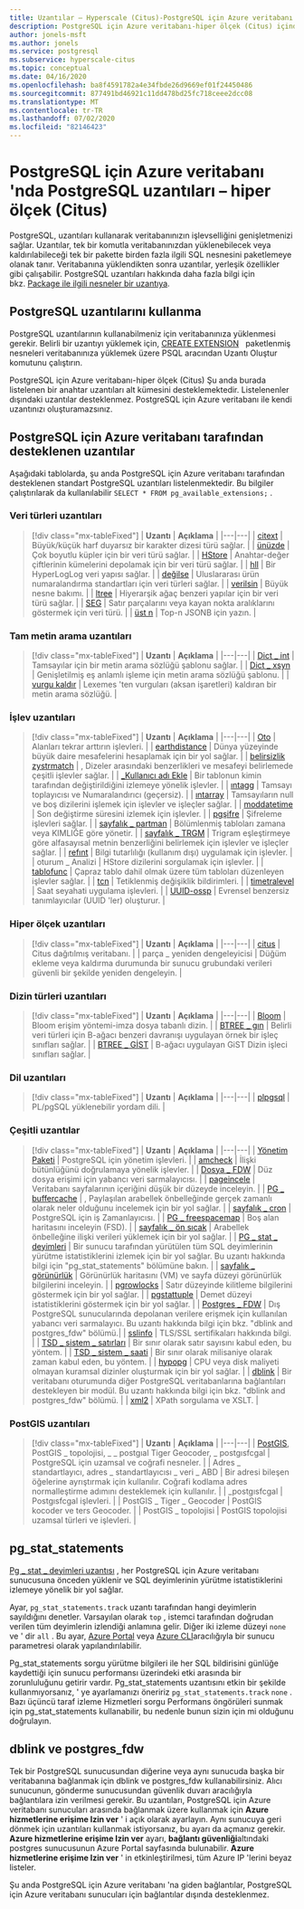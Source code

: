 ```yaml
---
title: Uzantılar – Hyperscale (Citus)-PostgreSQL için Azure veritabanı
description: PostgreSQL için Azure veritabanı-hiper ölçek (Citus) içindeki uzantıları kullanarak veritabanınızın işlevselliğini genişletme yeteneğini açıklar
author: jonels-msft
ms.author: jonels
ms.service: postgresql
ms.subservice: hyperscale-citus
ms.topic: conceptual
ms.date: 04/16/2020
ms.openlocfilehash: ba8f4591782a4e34fbde26d9669ef01f24450486
ms.sourcegitcommit: 877491bd46921c11dd478bd25fc718ceee2dcc08
ms.translationtype: MT
ms.contentlocale: tr-TR
ms.lasthandoff: 07/02/2020
ms.locfileid: "82146423"
---
```

# <a name="postgresql-extensions-in-azure-database-for-postgresql--hyperscale-citus"></a>PostgreSQL için Azure veritabanı 'nda PostgreSQL uzantıları – hiper ölçek (Citus)

PostgreSQL, uzantıları kullanarak veritabanınızın işlevselliğini genişletmenizi sağlar. Uzantılar, tek bir komutla veritabanınızdan yüklenebilecek veya kaldırılabileceği tek bir pakette birden fazla ilgili SQL nesnesini paketlemeye olanak tanır. Veritabanına yüklendikten sonra uzantılar, yerleşik özellikler gibi çalışabilir. PostgreSQL uzantıları hakkında daha fazla bilgi için bkz. [Package ile ilgili nesneler bir uzantıya](https://www.postgresql.org/docs/current/static/extend-extensions.html).

## <a name="use-postgresql-extensions"></a>PostgreSQL uzantılarını kullanma

PostgreSQL uzantılarının kullanabilmeniz için veritabanınıza yüklenmesi gerekir. Belirli bir uzantıyı yüklemek için, [CREATE EXTENSION](https://www.postgresql.org/docs/current/static/sql-createextension.html)   paketlenmiş nesneleri veritabanınıza yüklemek üzere PSQL aracından Uzantı Oluştur komutunu çalıştırın.

PostgreSQL için Azure veritabanı-hiper ölçek (Citus) Şu anda burada listelenen bir anahtar uzantıları alt kümesini desteklemektedir. Listelenenler dışındaki uzantılar desteklenmez. PostgreSQL için Azure veritabanı ile kendi uzantınızı oluşturamazsınız.

## <a name="extensions-supported-by-azure-database-for-postgresql"></a>PostgreSQL için Azure veritabanı tarafından desteklenen uzantılar

Aşağıdaki tablolarda, şu anda PostgreSQL için Azure veritabanı tarafından desteklenen standart PostgreSQL uzantıları listelenmektedir. Bu bilgiler çalıştırılarak da kullanılabilir `SELECT * FROM pg_available_extensions;` .

### <a name="data-types-extensions"></a>Veri türleri uzantıları

> [!div class="mx-tableFixed"]
> | **Uzantı** | **Açıklama** |
> |---|---|
> | [citext](https://www.postgresql.org/docs/current/static/citext.html) | Büyük/küçük harf duyarsız bir karakter dizesi türü sağlar. |
> | [ünüzde](https://www.postgresql.org/docs/current/static/cube.html) | Çok boyutlu küpler için bir veri türü sağlar. |
> | [HStore](https://www.postgresql.org/docs/current/static/hstore.html) | Anahtar-değer çiftlerinin kümelerini depolamak için bir veri türü sağlar. |
> | [hll](https://github.com/citusdata/postgresql-hll) | Bir HyperLogLog veri yapısı sağlar. |
> | [değilse](https://www.postgresql.org/docs/current/static/isn.html) | Uluslararası ürün numaralandırma standartları için veri türleri sağlar. |
> | [verilsin](https://www.postgresql.org/docs/current/lo.html) | Büyük nesne bakımı. |
> | [ltree](https://www.postgresql.org/docs/current/static/ltree.html) | Hiyerarşik ağaç benzeri yapılar için bir veri türü sağlar. |
> | [SEG](https://www.postgresql.org/docs/current/seg.html) | Satır parçalarını veya kayan nokta aralıklarını göstermek için veri türü. |
> | [üst n](https://github.com/citusdata/postgresql-topn/) | Top-n JSONB için yazın. |

### <a name="full-text-search-extensions"></a>Tam metin arama uzantıları

> [!div class="mx-tableFixed"]
> | **Uzantı** | **Açıklama** |
> |---|---|
> | [Dict \_ int](https://www.postgresql.org/docs/current/static/dict-int.html) | Tamsayılar için bir metin arama sözlüğü şablonu sağlar. |
> | [Dict \_ xsyn](https://www.postgresql.org/docs/current/dict-xsyn.html) | Genişletilmiş eş anlamlı işleme için metin arama sözlüğü şablonu. |
> | [vurgu kaldır](https://www.postgresql.org/docs/current/static/unaccent.html) | Lexemes 'ten vurguları (aksan işaretleri) kaldıran bir metin arama sözlüğü. |

### <a name="functions-extensions"></a>İşlev uzantıları

> [!div class="mx-tableFixed"]
> | **Uzantı** | **Açıklama** |
> |---|---|
> | [Oto](https://www.postgresql.org/docs/current/contrib-spi.html#id-1.11.7.45.7) | Alanları tekrar arttırın işlevleri. |
> | [earthdistance](https://www.postgresql.org/docs/current/static/earthdistance.html) | Dünya yüzeyinde büyük daire mesafelerini hesaplamak için bir yol sağlar. |
> | [belirsizlik zystrmatch](https://www.postgresql.org/docs/current/static/fuzzystrmatch.html) | , Dizeler arasındaki benzerlikleri ve mesafeyi belirlemede çeşitli işlevler sağlar. |
> | [\_Kullanıcı adı Ekle](https://www.postgresql.org/docs/current/contrib-spi.html#id-1.11.7.45.8) | Bir tablonun kimin tarafından değiştirildiğini izlemeye yönelik işlevler. |
> | [ıntagg](https://www.postgresql.org/docs/current/intagg.html) | Tamsayı toplayıcısı ve Numaralandırıcı (geçersiz). |
> | [ıntarray](https://www.postgresql.org/docs/current/static/intarray.html) | Tamsayıların null ve boş dizilerini işlemek için işlevler ve işleçler sağlar. |
> | [moddatetime](https://www.postgresql.org/docs/current/contrib-spi.html#id-1.11.7.45.9) | Son değiştirme süresini izlemek için işlevler. |
> | [pgşifre](https://www.postgresql.org/docs/current/static/pgcrypto.html) | Şifreleme işlevleri sağlar. |
> | [sayfalık \_ partman](https://pgxn.org/dist/pg_partman/doc/pg_partman.html) | Bölümlenmiş tabloları zamana veya KIMLIĞE göre yönetir. |
> | [sayfalık \_ TRGM](https://www.postgresql.org/docs/current/static/pgtrgm.html) | Trigram eşleştirmeye göre alfasayısal metnin benzerliğini belirlemek için işlevler ve işleçler sağlar. |
> | [refınt](https://www.postgresql.org/docs/current/contrib-spi.html#id-1.11.7.45.5) | Bilgi tutarlılığı (kullanım dışı) uygulamak için işlevler. |
> | oturum \_ Analizi | HStore dizilerini sorgulamak için işlevler. |
> | [tablofunc](https://www.postgresql.org/docs/current/static/tablefunc.html) | Çapraz tablo dahil olmak üzere tüm tabloları düzenleyen işlevler sağlar. |
> | [tcn](https://www.postgresql.org/docs/current/tcn.html) | Tetiklenmiş değişiklik bildirimleri. |
> | [timetralevel](https://www.postgresql.org/docs/current/contrib-spi.html#id-1.11.7.45.6) | Saat seyahati uygulama işlevleri. |
> | [UUID-ossp](https://www.postgresql.org/docs/current/static/uuid-ossp.html) | Evrensel benzersiz tanımlayıcılar (UUID 'ler) oluşturur. |

### <a name="hyperscale-extensions"></a>Hiper ölçek uzantıları

> [!div class="mx-tableFixed"]
> | **Uzantı** | **Açıklama** |
> |---|---|
> | [citus](https://github.com/citusdata/citus) | Citus dağıtılmış veritabanı. |
> | parça \_ yeniden dengeleyicisi | Düğüm ekleme veya kaldırma durumunda bir sunucu grubundaki verileri güvenli bir şekilde yeniden dengeleyin. |

### <a name="index-types-extensions"></a>Dizin türleri uzantıları

> [!div class="mx-tableFixed"]
> | **Uzantı** | **Açıklama** |
> |---|---|
> | [Bloom](https://www.postgresql.org/docs/current/bloom.html) | Bloom erişim yöntemi-imza dosya tabanlı dizin. |
> | [BTREE \_ gın](https://www.postgresql.org/docs/current/static/btree-gin.html) | Belirli veri türleri için B-ağacı benzeri davranışı uygulayan örnek bir işleç sınıfları sağlar. |
> | [BTREE \_ GİST](https://www.postgresql.org/docs/current/static/btree-gist.html) | B-ağacı uygulayan GiST Dizin işleci sınıfları sağlar. |

### <a name="language-extensions"></a>Dil uzantıları

> [!div class="mx-tableFixed"]
> | **Uzantı** | **Açıklama** |
> |---|---|
> | [plpgsql](https://www.postgresql.org/docs/current/static/plpgsql.html) | PL/pgSQL yüklenebilir yordam dili. |

### <a name="miscellaneous-extensions"></a>Çeşitli uzantılar

> [!div class="mx-tableFixed"]
> | **Uzantı** | **Açıklama** |
> |---|---|
> | [Yönetim Paketi](https://www.postgresql.org/docs/current/adminpack.html) | PostgreSQL için yönetim işlevleri. |
> | [amcheck](https://www.postgresql.org/docs/current/amcheck.html) | İlişki bütünlüğünü doğrulamaya yönelik işlevler. |
> | [Dosya \_ FDW](https://www.postgresql.org/docs/current/file-fdw.html) | Düz dosya erişimi için yabancı veri sarmalayıcısı. |
> | [pageincele](https://www.postgresql.org/docs/current/pageinspect.html) | Veritabanı sayfalarının içeriğini düşük bir düzeyde inceleyin. |
> | [PG \_ buffercache](https://www.postgresql.org/docs/current/static/pgbuffercache.html) | , Paylaşılan arabellek önbelleğinde gerçek zamanlı olarak neler olduğunu incelemek için bir yol sağlar. |
> | [sayfalık \_ cron](https://github.com/citusdata/pg_cron) | PostgreSQL için iş Zamanlayıcısı. |
> | [PG \_ freespacemap](https://www.postgresql.org/docs/current/pgfreespacemap.html) | Boş alan haritasını inceleyin (FSD). |
> | [sayfalık \_ ön sıcak](https://www.postgresql.org/docs/current/static/pgprewarm.html) | Arabellek önbelleğine ilişki verileri yüklemek için bir yol sağlar. |
> | [PG \_ stat \_ deyimleri](https://www.postgresql.org/docs/current/static/pgstatstatements.html) | Bir sunucu tarafından yürütülen tüm SQL deyimlerinin yürütme istatistiklerini izlemek için bir yol sağlar. Bu uzantı hakkında bilgi için "pg_stat_statements" bölümüne bakın. |
> | [sayfalık \_ görünürlük](https://www.postgresql.org/docs/current/pgvisibility.html) | Görünürlük haritasını (VM) ve sayfa düzeyi görünürlük bilgilerini inceleyin. |
> | [pgrowlocks](https://www.postgresql.org/docs/current/static/pgrowlocks.html) | Satır düzeyinde kilitleme bilgilerini göstermek için bir yol sağlar. |
> | [pgstattuple](https://www.postgresql.org/docs/current/static/pgstattuple.html) | Demet düzeyi istatistiklerini göstermek için bir yol sağlar. |
> | [Postgres \_ FDW](https://www.postgresql.org/docs/current/static/postgres-fdw.html) | Dış PostgreSQL sunucularında depolanan verilere erişmek için kullanılan yabancı veri sarmalayıcı. Bu uzantı hakkında bilgi için bkz. "dblink and postgres_fdw" bölümü.|
> | [sslinfo](https://www.postgresql.org/docs/current/sslinfo.html) | TLS/SSL sertifikaları hakkında bilgi. |
> | [TSD \_ sistem \_ satırları](https://www.postgresql.org/docs/current/tsm-system-rows.html) | Bir sınır olarak satır sayısını kabul eden, bu yöntem. |
> | [TSD \_ sistem \_ saati](https://www.postgresql.org/docs/current/tsm-system-time.html) | Bir sınır olarak milisaniye olarak zaman kabul eden, bu yöntem. |
> | [hypopg](https://hypopg.readthedocs.io/en/latest/) | CPU veya disk maliyeti olmayan kuramsal dizinler oluşturmak için bir yol sağlar. |
> | [dblink](https://www.postgresql.org/docs/current/dblink.html) | Bir veritabanı oturumunda diğer PostgreSQL veritabanlarına bağlantıları destekleyen bir modül. Bu uzantı hakkında bilgi için bkz. "dblink and postgres_fdw" bölümü. |
> | [xml2](https://www.postgresql.org/docs/current/xml2.html) | XPath sorgulama ve XSLT. |


### <a name="postgis-extensions"></a>PostGIS uzantıları

> [!div class="mx-tableFixed"]
> | **Uzantı** | **Açıklama** |
> |---|---|
> | [PostGIS](https://www.postgis.net/), PostGIS \_ topolojisi, \_ \_ postgıal Tiger Geocoder, \_ postgısfcgal | PostgreSQL için uzamsal ve coğrafi nesneler. |
> | Adres \_ standartlayıcı, adres \_ standartlayıcısı \_ veri \_ ABD | Bir adresi bileşen öğelerine ayrıştırmak için kullanılır. Coğrafi kodlama adres normalleştirme adımını desteklemek için kullanılır. |
> | \_postgısfcgal | Postgısfcgal işlevleri. |
> | PostGIS \_ Tiger \_ Geocoder | PostGIS kocoder ve ters Geocoder. |
> | PostGIS \_ topolojisi | PostGIS topolojisi uzamsal türleri ve işlevleri. |


## <a name="pg_stat_statements"></a>pg_stat_statements
[Pg \_ stat \_ deyimleri uzantısı](https://www.postgresql.org/docs/current/pgstatstatements.html) , her PostgreSQL için Azure veritabanı sunucusuna önceden yüklenir ve SQL deyimlerinin yürütme istatistiklerini izlemeye yönelik bir yol sağlar.

Ayar, `pg_stat_statements.track` uzantı tarafından hangi deyimlerin sayıldığını denetler. Varsayılan olarak `top` , istemci tarafından doğrudan verilen tüm deyimlerin izlendiği anlamına gelir. Diğer iki izleme düzeyi `none` ve ' dir `all` . Bu ayar, [Azure Portal](https://docs.microsoft.com/azure/postgresql/howto-configure-server-parameters-using-portal) veya [Azure CLI](https://docs.microsoft.com/azure/postgresql/howto-configure-server-parameters-using-cli)aracılığıyla bir sunucu parametresi olarak yapılandırılabilir.

Pg_stat_statements sorgu yürütme bilgileri ile her SQL bildirisini günlüğe kaydettiği için sunucu performansı üzerindeki etki arasında bir zorunluluğunu getirir vardır. Pg_stat_statements uzantısını etkin bir şekilde kullanmıyorsanız, ' ye ayarlamanızı öneririz `pg_stat_statements.track` `none` . Bazı üçüncü taraf izleme Hizmetleri sorgu Performans öngörüleri sunmak için pg_stat_statements kullanabilir, bu nedenle bunun sizin için mi olduğunu doğrulayın.

## <a name="dblink-and-postgres_fdw"></a>dblink ve postgres_fdw
Tek bir PostgreSQL sunucusundan diğerine veya aynı sunucuda başka bir veritabanına bağlanmak için dblink ve postgres_fdw kullanabilirsiniz. Alıcı sunucunun, gönderme sunucusundan güvenlik duvarı aracılığıyla bağlantılara izin verilmesi gerekir. Bu uzantıları, PostgreSQL için Azure veritabanı sunucuları arasında bağlanmak üzere kullanmak için **Azure hizmetlerine erişime Izin ver** ' i açık olarak ayarlayın. Aynı sunucuya geri dönmek için uzantıları kullanmak istiyorsanız, bu ayarı da açmanız gerekir. **Azure hizmetlerine erişime Izin ver** ayarı, **bağlantı güvenliği**altındaki postgres sunucusunun Azure Portal sayfasında bulunabilir. **Azure hizmetlerine erişime Izin ver** ' in etkinleştirilmesi, tüm Azure IP 'lerini beyaz listeler.

Şu anda PostgreSQL için Azure veritabanı 'na giden bağlantılar, PostgreSQL için Azure veritabanı sunucuları için bağlantılar dışında desteklenmez.
